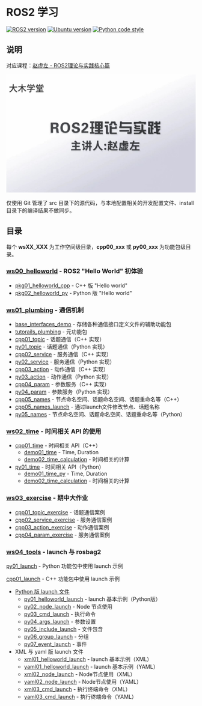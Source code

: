 # ROS2 学习

[![ROS2 version](https://img.shields.io/badge/ROS2-humble-blue)](https://docs.ros.org/en/humble/index.html)
[![Ubuntu version](https://img.shields.io/static/v1?label=Ubuntu&message=22.04&color=e95420)](https://releases.ubuntu.com/22.04/)
[![Python code style](https://img.shields.io/badge/code%20style-black-000000.svg)](https://github.com/psf/black)

## 说明

对应课程：[赵虚左 - ROS2理论与实践核心篇](https://space.bilibili.com/1101432368/channel/collectiondetail?sid=700208)

![课程封面](resources/images/course_cover.jpg)

仅使用 Git 管理了 src 目录下的源代码，与本地配置相关的开发配置文件、install 目录下的编译结果不做同步。

## 目录

每个 **wsXX_XXX** 为工作空间级目录，**cpp00_xxx** 或 **py00_xxx** 为功能包级目录。

### [ws00_helloworld](ws00_helloworld/) - ROS2 "Hello World" 初体验

- [pkg01_helloworld_cpp](ws00_helloworld/src/pkg01_helloworld_cpp/) - C++ 版 "Hello world"
- [pkg02_helloworld_py](ws00_helloworld/src/pkg02_helloworld_py/) - Python 版 "Hello world"

### [ws01_plumbing](ws01_plumbing/) - 通信机制

- [base_interfaces_demo](ws01_plumbing/src/base_interfaces_demo/) - 存储各种通信接口定义文件的辅助功能包
- [tutorails_plumbing](ws01_plumbing/src/tutorails_plumbing/) - 元功能包
- [cpp01_topic](ws01_plumbing/src/cpp01_topic/) - 话题通信（C++ 实现）
- [py01_topic](ws01_plumbing/src/py01_topic/) - 话题通信（Python 实现）
- [cpp02_service](ws01_plumbing/src/cpp02_service/) - 服务通信（C++ 实现）
- [py02_service](ws01_plumbing/src/py02_service/) - 服务通信（Python 实现）
- [cpp03_action](ws01_plumbing/src/cpp03_action/) - 动作通信（C++ 实现）
- [py03_action](ws01_plumbing/src/py03_action) - 动作通信（Python 实现）
- [cpp04_param](ws01_plumbing/src/cpp04_param/) - 参数服务（C++ 实现）
- [py04_param](ws01_plumbing/src/py04_param/) - 参数服务（Python 实现）
- [cpp05_names](ws01_plumbing/src/cpp05_names/) - 节点命名空间、话题命名空间、话题重命名等（C++）
- [cpp05_names_launch](ws01_plumbing/src/cpp05_names/launch/) - 通过launch文件修改节点、话题名称
- [py05_names](ws01_plumbing/src/py05_names/) - 节点命名空间、话题命名空间、话题重命名等（Python）

### [ws02_time](ws02_time/) - 时间相关 API 的使用

- [cpp01_time](ws02_time/src/cpp01_time) - 时间相关 API（C++）
  - [demo01_time](ws02_time/src/cpp01_time/src/demo01_time.cpp) - Time, Duration
  - [demo02_time_calculation](ws02_time/src/cpp01_time/src/demo02_time_calculation.cpp) - 时间相关的计算
- [py01_time](ws02_time/src/py01_time) - 时间相关 API（Python）
  - [demo01_time_py](ws02_time/src/py01_time/py01_time/demo01_time_py.py) - Time, Duration
  - [demo02_time_calculation](ws02_time/src/py01_time/py01_time/demo02_time_calculation.py) - 时间相关的计算

### [ws03_exercise](ws03_exercise/) - 期中大作业

- [cpp01_topic_exercise](ws03_exercise/src/cpp01_topic_exercise/) - 话题通信案例
- [cpp02_service_exercise](ws03_exercise/src/cpp02_service_exercise/) - 服务通信案例
- [cpp03_action_exercise](ws03_exercise/src/cpp03_action_exercise/) - 动作通信案例
- [cpp04_param_exercise](ws03_exercise/src/cpp04_param_exercise/) - 服务通信案例

### [ws04_tools](ws04_tools/) - launch 与 rosbag2

[py01_launch](ws04_tools/src/py01_launch) - Python 功能包中使用 launch 示例

[cpp01_launch](ws04_tools/src/cpp01_launch) - C++ 功能包中使用 launch 示例

- [Python 版 launch 文件](ws04_tools/src/cpp01_launch/launch/py)
  - [py01_helloworld_launch](ws04_tools/src/cpp01_launch/launch/py/py01_helloworld_launch.py) - launch 基本示例（Python版）
  - [py02_node_launch](ws04_tools/src/cpp01_launch/launch/py/py02_node_launch.py) - Node 节点使用
  - [py03_cmd_launch](ws04_tools/src/cpp01_launch/launch/py/py03_cmd_launch.py) - 执行命令
  - [py04_args_launch](ws04_tools/src/cpp01_launch/launch/py/py04_args_launch.py) - 参数设置
  - [py05_include_launch](ws04_tools/src/cpp01_launch/launch/py/py05_include_launch.py) - 文件包含
  - [py06_group_launch](ws04_tools/src/cpp01_launch/launch/py/py06_group_launch.py) - 分组
  - [py07_event_launch](ws04_tools/src/cpp01_launch/launch/py/py07_event_launch.py) - 事件
- XML 与 yaml 版 launch 文件
  - [xml01_helloworld_launch](ws04_tools/src/cpp01_launch/launch/xml/xml01_helloworld_launch.xml) - launch 基本示例（XML）
  - [yaml01_helloworld_launch](ws04_tools/src/cpp01_launch/launch/yaml/yaml01_helloworld_launch.yaml) - launch 基本示例（YAML）
  - [xml02_node_launch](ws04_tools/src/cpp01_launch/launch/xml/xml02_node_launch.xml) - Node节点使用（XML）
  - [yaml02_node_launch](ws04_tools/src/cpp01_launch/launch/yaml/yaml02_node_launch.yaml) - Node节点使用（YAML）
  - [xml03_cmd_launch](ws04_tools/src/cpp01_launch/launch/xml/xml03_cmd_launch.xml) - 执行终端命令（XML）
  - [yaml03_cmd_launch](ws04_tools/src/cpp01_launch/launch/yaml/yaml03_cmd_launch.yaml) - 执行终端命令（YAML）
